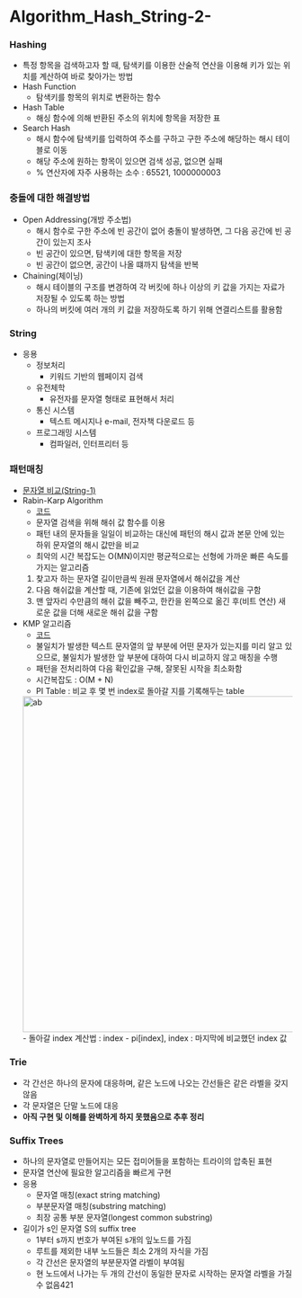 # Algorithm_Hash_String-2-

### Hashing
- 특정 항목을 검색하고자 할 때, 탐색키를 이용한 산술적 연산을 이용해 키가 있는 위치를 계산하여 바로 찾아가는 방법
- Hash Function
  - 탐색키를 항목의 위치로 변환하는 함수
- Hash Table
  - 해싱 함수에 의해 반환된 주소의 위치에 항목을 저장한 표
- Search Hash
  - 해시 함수에 탐색키를 입력하여 주소를 구하고 구한 주소에 해당하는 해시 테이블로 이동
  - 해당 주소에 원하는 항목이 있으면 검색 성공, 없으면 실패
  - % 연산자에 자주 사용하는 소수 : 65521, 1000000003

### 충돌에 대한 해결방법
- Open Addressing(개방 주소법)
  - 해시 함수로 구한 주소에 빈 공간이 없어 충돌이 발생하면, 그 다음 공간에 빈 공간이 있는지 조사
  - 빈 공간이 있으면, 탐색키에 대한 항목을 저장
  - 빈 공간이 없으면, 공간이 나올 떄까지 탐색을 반복
- Chaining(체이닝)
  - 해시 테이블의 구조를 변경하여 각 버킷에 하나 이상의 키 값을 가지는 자료가 저장될 수 있도록 하는 방법
  - 하나의 버킷에 여러 개의 키 값을 저장하도록 하기 위해 연결리스트를 활용함
  
### String
- 응용
  - 정보처리
    - 키워드 기반의 웹페이지 검색
  - 유전체학
    - 유전자를 문자열 형태로 표현해서 처리
  - 통신 시스템
    - 텍스트 메시지나 e-mail, 전자책 다운로드 등
  - 프로그래밍 시스템
    - 컴파일러, 인터프리터 등

### 패턴매칭
- [문자열 비교(String-1)](https://github.com/KimUJin3359/Algorithm_String#패턴매칭)
- Rabin-Karp Algorithm
  - [코드](https://github.com/KimUJin3359/Algorithm_Hash_String-2-/blob/master/RabinKarp/RabinKarp/main.cpp)
  - 문자열 검색을 위해 해쉬 값 함수를 이용
  - 패턴 내의 문자들을 일일이 비교하는 대신에 패턴의 해시 값과 본문 안에 있는 하위 문자열의 해시 값만을 비교
  - 최악의 시간 복잡도는 O(MN)이지만 평균적으로는 선형에 가까운 빠른 속도를 가지는 알고리즘
  1) 찾고자 하는 문자열 길이만큼씩 원래 문자열에서 해쉬값을 계산
  2) 다음 해쉬값을 계산할 때, 기존에 읽었던 값을 이용하여 해쉬값을 구함
  3) 맨 앞자리 수만큼의 해쉬 값을 빼주고, 한칸을 왼쪽으로 옮긴 후(비트 연산) 새로운 값을 더해 새로운 해쉬 값을 구함
- KMP 알고리즘
  - [코드](https://github.com/KimUJin3359/Algorithm_Hash_String-2-/blob/master/KMP/KMP/main.cpp)
  - 불일치가 발생한 텍스트 문자열의 앞 부분에 어떤 문자가 있는지를 미리 알고 있으므로, 불일치가 발생한 앞 부분에 대하여 다시 비교하지 않고 매칭을 수행
  - 패턴을 전처리하여 다음 확인값을 구해, 잘못된 시작을 최소화함
  - 시간복잡도 : O(M + N)
  - PI Table : 비교 후 몇 번 index로 돌아갈 지를 기록해두는 table
  <img width="598" alt="ab" src="https://user-images.githubusercontent.com/50474972/109426116-26ec3d00-7a2f-11eb-9266-132db5b2e82b.png">
  - 돌아갈 index 계산법 : index - pi[index], index : 마지막에 비교했던 index 값

### Trie
- 각 간선은 하나의 문자에 대응하며, 같은 노드에 나오는 간선들은 같은 라벨을 갖지 않음
- 각 문자열은 단말 노드에 대응
- **아직 구현 및 이해를 완벽하게 하지 못했음으로 추후 정리**

### Suffix Trees
- 하나의 문자열로 만들어지는 모든 접미어들을 포함하는 트라이의 압축된 표현
- 문자열 연산에 필요한 알고리즘을 빠르게 구현
- 응용
  - 문자열 매칭(exact string matching)
  - 부분문자열 매칭(substring matching)
  - 최장 공통 부분 문자열(longest common substring)
- 길이가 s인 문자열 S의 suffix tree
  - 1부터 s까지 번호가 부여된 s개의 잎노드를 가짐
  - 루트를 제외한 내부 노드들은 최소 2개의 자식을 가짐
  - 각 간선은 문자열의 부분문자열 라벨이 부여됨
  - 현 노드에서 나가는 두 개의 간선이 동일한 문자로 시작하는 문자열 라벨을 가질 수 없음421


